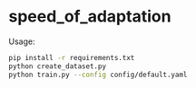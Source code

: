 # speed_of_adaptation

Usage:
```bash
pip install -r requirements.txt
python create_dataset.py
python train.py --config config/default.yaml
```